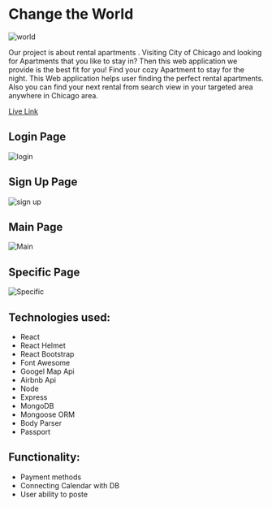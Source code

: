 # Change the World

![world](./image/1.png)

   Our project is about rental apartments .
Visiting City of Chicago and looking for Apartments that you like to stay in?
Then this web application we provide is the best fit for you!
Find your cozy Apartment to stay for the night.
This Web application helps user finding the perfect rental apartments. Also you can find your next rental from search view in your targeted area anywhere in Chicago area.

[Live Link](https://zaidfadel89.github.io/ChangeTheWord/)

## Login Page 

![login](./image/2.png)

## Sign Up Page

![sign up](./image/3.png)

## Main Page

![Main](./image/4.png)

## Specific Page

![Specific](./image/5.png)

## Technologies used:

   * React
   * React Helmet
   * React Bootstrap
   * Font Awesome
   * Googel Map Api
   * Airbnb Api
   * Node
   * Express
   * MongoDB
   * Mongoose ORM
   * Body Parser
   * Passport

## Functionality:

   * Payment methods 
   * Connecting Calendar with DB
   * User ability to poste


